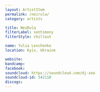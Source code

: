 ```yaml
---
layout: ArtistItem
permalink: /neirula/
category: artists

title: NeiRula
filterLabel: sentimony
filterStyle: chillout

name: Yulia Levchenko
location: Kyiv, Ukraine

website: 
bandcamp: 
facebook: 
soundcloud: https://soundcloud.com/dj-zea
soundcloud-id: 542110
discogs: 
---
```

